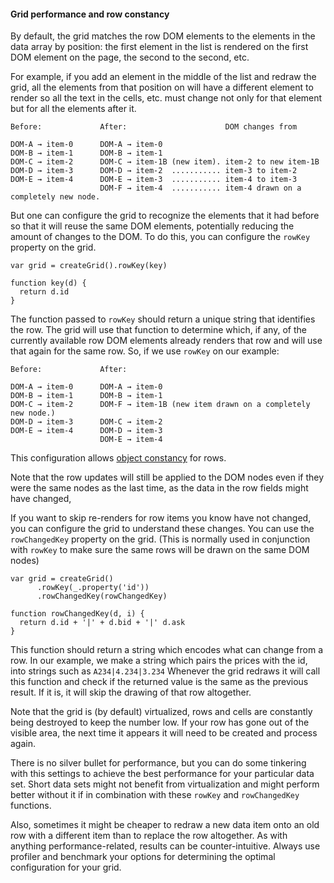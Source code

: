 #### Grid performance and row constancy

By default, the grid matches the row DOM elements to the elements in the data array by position:
the first element in the list is rendered on the first DOM element on the page, the second to the second, etc.

For example,
if you add an element in the middle of the list and redraw the grid, all the elements from that position on will have a different element to render so all the text in the cells, etc. must change not only for that element but for all the elements after it.

    Before:             After:                      DOM changes from

    DOM-A → item-0      DOM-A → item-0
    DOM-B → item-1      DOM-B → item-1
    DOM-C → item-2      DOM-C → item-1B (new item). item-2 to new item-1B
    DOM-D → item-3      DOM-D → item-2  ........... item-3 to item-2
    DOM-E → item-4      DOM-E → item-3  ........... item-4 to item-3
                        DOM-F → item-4  ........... item-4 drawn on a completely new node.

But one can configure the grid to recognize the elements that it had before so that it will reuse the same DOM elements, potentially reducing the amount of changes to the DOM.
To do this, you can configure the `rowKey` property on the grid.

    var grid = createGrid().rowKey(key)

    function key(d) {
      return d.id
    }

The function passed to `rowKey` should return a unique string that identifies the row.
The grid will use that function to determine which, if any, of the currently available row DOM elements already renders that row and will use that again for the same row.
So, if we use `rowKey` on our example:

    Before:             After:

    DOM-A → item-0      DOM-A → item-0
    DOM-B → item-1      DOM-B → item-1
    DOM-C → item-2      DOM-F → item-1B (new item drawn on a completely new node.)
    DOM-D → item-3      DOM-C → item-2
    DOM-E → item-4      DOM-D → item-3
                        DOM-E → item-4

This configuration allows [object constancy](http://bost.ocks.org/mike/constancy/) for rows.

Note that the row updates will still be applied to the DOM nodes even if they were the same nodes as the last time, as the data in the row fields might have changed,

If you want to skip re-renders for row items you know have not changed, you can configure the grid to understand these changes.
You can use the `rowChangedKey` property on the grid.
(This is normally used in conjunction with `rowKey` to make sure the same rows will be drawn on the same DOM nodes)

    var grid = createGrid()
          .rowKey(_.property('id'))
          .rowChangedKey(rowChangedKey)

    function rowChangedKey(d, i) {
      return d.id + '|' + d.bid + '|' d.ask
    }

This function should return a string which encodes what can change from a row.
In our example, we make a string which pairs the prices with the id, into strings such as `A234|4.234|3.234`
Whenever the grid redraws it will call this function and check if the returned value is the same as the previous result.
If it is, it will skip the drawing of that row altogether.

Note that the grid is (by default) virtualized, rows and cells are constantly being destroyed to keep the number low.
If your row has gone out of the visible area, the next time it appears it will need to be created and process again.

There is no silver bullet for performance, but you can do some tinkering with this settings to achieve the best performance for your particular data set.
Short data sets might not benefit from virtualization and might perform better without it if in combination with these `rowKey`  and `rowChangedKey` functions.

Also, sometimes it might be cheaper to redraw a new data item onto an old row with a different item than to replace the row altogether.
As with anything performance-related, results can be counter-intuitive.
Always use profiler and benchmark your options for determining the optimal configuration for your grid.
